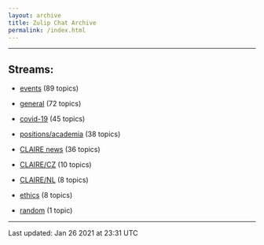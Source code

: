 ```yaml
---
layout: archive
title: Zulip Chat Archive
permalink: /index.html
---
```


---

## Streams:

* [events](stream/201207-events/index.html) (89 topics)

* [general](stream/201199-general/index.html) (72 topics)

* [covid-19](stream/226112-covid-19/index.html) (45 topics)

* [positions/academia](stream/203258-positions/academia/index.html) (38 topics)

* [CLAIRE news](stream/201957-CLAIRE-news/index.html) (36 topics)

* [CLAIRE/CZ](stream/203399-CLAIRE/CZ/index.html) (10 topics)

* [CLAIRE/NL](stream/203255-CLAIRE/NL/index.html) (8 topics)

* [ethics](stream/228366-ethics/index.html) (8 topics)

* [random](stream/202125-random/index.html) (1 topic)

<hr><p>Last updated: Jan 26 2021 at 23:31 UTC</p>